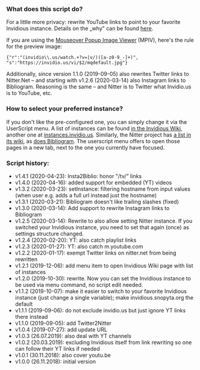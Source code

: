 ### What does this script do?
For a little more privacy: rewrite YouTube links to point to your favorite Invidious instance. Details on the „why" can be found [here](https://www.kuketz-blog.de/empfehlungsecke/#youtube).

If you are using the [Mouseover Popup Image Viewer](https://greasyfork.org/de/scripts/404-mouseover-popup-image-viewer) (MPIV), here's the rule for the preview image:

    {"r":"(invidio\\.us/watch.+?v=|v/)([a-z0-9_-]+)", "s":"https://invidio.us/vi/$2/mqdefault.jpg"}

Additionally, since version 1.1.0 (2019-09-05) also rewrites Twitter links to Nitter.Net – and starting with v1.2.6 (2020-03-14) also Instagram links to Bibliogram. Reasoning is the same – and Nitter is to Twitter what Invidio.us is to YouTube, etc.

### How to select your preferred instance?
If you don't like the pre-configured one, you can simply change it via the UserScript menu. A list of instances can be found [in the Invidious Wiki](https://github.com/omarroth/invidious/wiki/Invidious-Instances), another one at [instances.invidio.us](https://instances.invidio.us/). Similarly, the Nitter project has [a list in its wiki](https://github.com/zedeus/nitter/wiki/Instances), as [does Bibliogram](https://github.com/cloudrac3r/bibliogram/wiki/Instances). The userscript menu offers to open those pages in a new tab, next to the one you currently have focused.

### Script history:
* v1.4.1 (2020-04-23): Insta2Biblio: honor "/tv/" links
* v1.4.0 (2020-04-16): added support for embedded (YT) videos
* v1.3.2 (2020-03-23): setInstance: filtering hostname from input values (when user e.g. adds a full url instead just the hostname)
* v1.3.1 (2020-03-21): Bibliogram doesn't like trailing slashes (fixed)
* v1.3.0 (2020-03-14): Add support to rewrite Instagram links to Bibliogram
* v1.2.5 (2020-03-14): Rewrite to also allow setting Nitter instance. If you switched your Invidious instance, you need to set that again (once) as settings structure changed.
* v1.2.4 (2020-02-20): YT: also catch playlist links
* v1.2.3 (2020-01-27): YT: also catch m.youtube.com
* v1.2.2 (2020-01-17): exempt Twitter links on nitter.net from being rewritten
* v1.2.1 (2019-12-06): add menu item to open Invidious Wiki page with list of instances
* v1.2.0 (2019-10-30): rewrite. Now you can set the Invidious instance to be used via menu command, no script edit needed.
* v1.1.2 (2019-10-07): make it easier to switch to your favorite Invidious instance (just change a single variable); make invidious.snopyta.org the default
* v1.1.1 (2019-09-06): do not exclude invidio.us but just ignore YT links there instead
* v1.1.0 (2019-09-05): add Twitter2Nitter
* v1.0.4 (2019-07-27): add update URL
* v1.0.3 (26.07.2019): also deal with YT channels
* v1.0.2 (20.03.2019): excluding Invidious itself from link rewriting so one can follow their YT links if needed
* v1.0.1 (30.11.2018): also cover youtu.be
* v1.0.0 (26.11.2018): initial version
